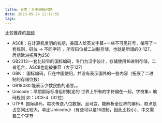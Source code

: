 ```yaml
---
title: 日常：关于编码问题
date: 2023-05-24 11:17:55
tags:
---
```

比较推荐的[视频](https://www.bilibili.com/video/BV1gZ4y1x7p7/?spm_id_from=333.337.search-card.all.click&vd_source=395f80277a4d78ccebf2a48d28e67ac4)

- ASCII：在计算机发明的初期，美国人给英文字幕+一些不可见符号，编写了一套规则，码位 -> 不同字符 ，所有码位被二进制存储，也就是所谓的0-127，后期欧洲拓展为256
- GB2313:一套比较早的国标编码，专门为汉字设计，存储使用16进制存储，二者组合，ASCII也能被兼容（大于127）
- GBK： 国标编码，只在中国使用，并没有表示国外的一些内容（拓展了二进制的存储位数）
- GB18030:能表示少数民族的语言。。
- Unicode：早期国际标准组织制定的 世界上所有的字符编在一起，字符集+ 编码规则 如：UCS-4（32位）
- UTF8: 国际编码，每次传送八位数据，且可变，能解析全世界的编码，缺点是占空间比较大，单比Unicode小（有些可以是16进制，因此比较小），中文需要三个字节


